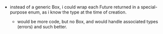 - instead of a generic Box<dyn Future>, i could wrap each Future returned in a special-purpose enum, as i know the type at the time of creation.
  - would be more code, but no Box, and would handle associated types (errors) and such better.
